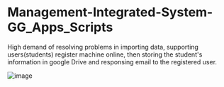 # Management-Integrated-System-GG_Apps_Scripts
High demand of resolving problems in importing data, supporting users(students) register machine online, then storing the student's information in google Drive and responsing email to the registered user.  

![image](https://github.com/KeithDang1610/Management-Integrated-System-GG_Apps_Scripts/assets/167521177/9ba163b4-b2db-4d82-9fc4-96aff3a459bf)

